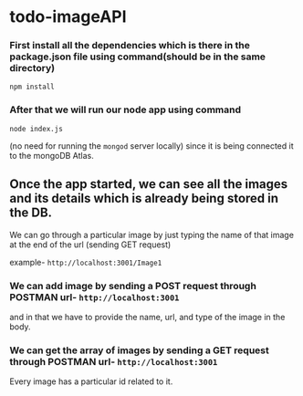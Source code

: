 # todo-imageAPI

### First install all the dependencies which is there in the package.json file using command(should be in the same directory)
```
npm install
```
### After that we will run our node app using command
```
node index.js
```
(no need for running the ``` mongod ``` server locally) 
since it is being connected it to the mongoDB Atlas.

## Once the app started, we can see all the images and its details which is already being stored in the DB.

We can go through a particular image by just typing the name of that image at the end of the url (sending GET request)

example- ``` http://localhost:3001/Image1 ```

### We can add image by sending a POST request through **POSTMAN** url- ```http://localhost:3001```
and in that we have to provide the name, url, and type of the image in the body.

### We can get the array of images by sending a GET request through POSTMAN url- ```http://localhost:3001```
Every image has a particular id related to it.
